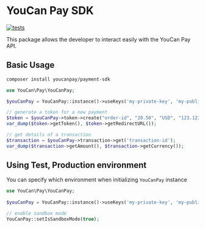 # YouCan Pay SDK

[![tests](https://github.com/NextmediaMa/youcan-payment-php-sdk/actions/workflows/tests.yml/badge.svg)](https://github.com/NextmediaMa/youcan-payment-php-sdk/actions/workflows/tests.yml)

This package allows the developer to interact easily with the YouCan Pay API.

## Basic Usage

```bash
composer install youcanpay/payment-sdk
```

```php
use YouCan\Pay\YouCanPay;

$youCanPay = YouCanPay::instance()->useKeys('my-private-key', 'my-public-key');

// generate a token for a new payment
$token = $youCanPay->token->create("order-id", "20.50", "USD", "123.123.123.123");
var_dump($token->getToken(), $token->getRedirectURL());

// get details of a transaction
$transaction = $youCanPay->transaction->get('transaction-id');
var_dump($transaction->getAmount(), $transaction->getCurrency());
```

## Using Test, Production environment
You can specify which environment when initializing `YouCanPay` instance

```php
use YouCan\Pay\YouCanPay;
 
$youCanPay = YouCanPay::instance()->useKeys('my-private-key', 'my-public-key');

// enable sandbox mode
YouCanPay::setIsSandboxMode(true);
```
